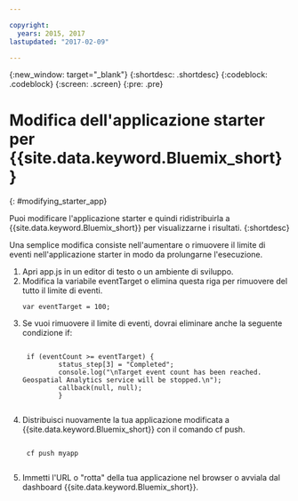 ```yaml
---

copyright:
  years: 2015, 2017
lastupdated: "2017-02-09"

---
```


<!-- Attribute definitions --> 
{:new_window: target="_blank"}
{:shortdesc: .shortdesc}
{:codeblock: .codeblock}
{:screen: .screen}
{:pre: .pre}

# Modifica dell'applicazione starter per {{site.data.keyword.Bluemix_short}}
{: #modifying_starter_app}

Puoi modificare l'applicazione starter e quindi ridistribuirla a {{site.data.keyword.Bluemix_short}} per visualizzarne i risultati.
{:shortdesc}


Una semplice modifica consiste nell'aumentare o rimuovere il limite di eventi nell'applicazione starter in modo da
        prolungarne l'esecuzione.

1. Apri app.js in un editor di testo o un ambiente di sviluppo.
2. Modifica la variabile eventTarget o elimina questa riga per rimuovere del tutto il limite di eventi.
	 <pre><code>var eventTarget = 100;</code></pre>
3. Se vuoi rimuovere il limite di eventi, dovrai eliminare anche la seguente condizione if:
	 <pre><code>  
	if (eventCount >= eventTarget) {
		    status_step[3] = "Completed";
		    console.log("\nTarget event count has been reached.  Geospatial Analytics service will be stopped.\n");
		    callback(null, null);
		    } 
	</code></pre> 
4. Distribuisci nuovamente la tua applicazione modificata a {{site.data.keyword.Bluemix_short}} con il comando cf push.
	 <pre><code>  
	cf push myapp
	</code></pre>
5. Immetti l'URL o "rotta" della tua applicazione nel browser o avviala dal
             dashboard {{site.data.keyword.Bluemix_short}}.
